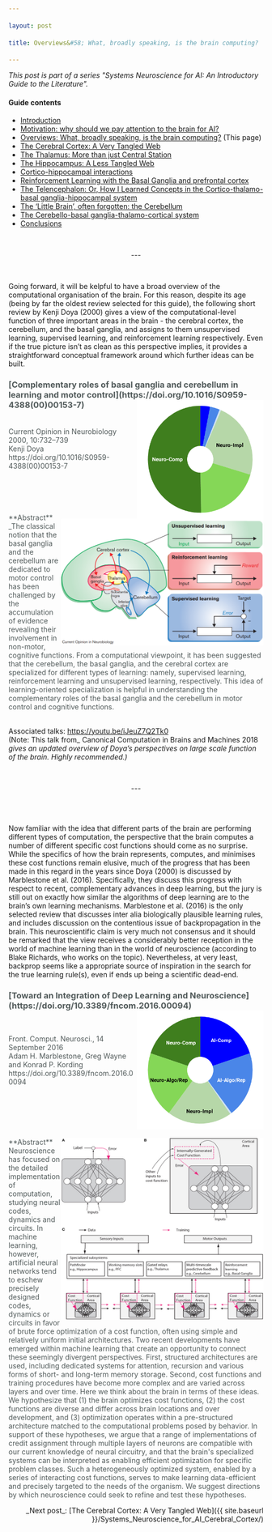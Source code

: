 ```yaml
---

layout: post

title: Overviews&#58; What, broadly speaking, is the brain computing? 

---
```


_This post is part of a series "Systems Neuroscience for AI: An Introductory Guide to the Literature"._

#### Guide contents
* [Introduction]()
* [Motivation: why should we pay attention to the brain for AI?]()
* [Overviews: What, broadly speaking, is the brain computing?]() (This page)
* [The Cerebral Cortex: A Very Tangled Web]()
* [The Thalamus: More than just Central Station]()
* [The Hippocampus: A Less Tangled Web]()
* [Cortico-hippocampal interactions]()
* [Reinforcement Learning with the Basal Ganglia and prefrontal cortex]()
* [The Telencephalon: Or, How I Learned Concepts in the Cortico-thalamo-basal ganglia-hippocampal system]()
* [The ‘Little Brain’, often forgotten: the Cerebellum]()
* [The Cerebello-basal ganglia-thalamo-cortical system]()
* [Conclusions]()
 <br>
 <p markdown='1' style="text-align:center">---</p>
 <br>

Going forward, it will be kelpful to have a broad overview of the computational organisation of the brain. For this reason, despite its age (being by far the oldest review selected for this guide), the following short review by Kenji Doya (2000) gives a view of the computational-level function of three important areas in the brain - the cerebral cortex, the cerebellum, and the basal ganglia, and assigns to them unsupervised learning, supervised learning, and reinforcement learning respectively. Even if the true picture isn’t as clean as this perspective implies, it provides a straightforward conceptual framework around which further ideas can be built. 

<h3 markdown='1' style="color:#515A5A">
[Complementary roles of basal ganglia and cerebellum in learning and motor control](https://doi.org/10.1016/S0959-4388(00)00153-7)
<img align="right" width="250" height="235" src="../images/sysneuroai_images/Doya2000.png">
</h3>

<p markdown='1' style="color:#515A5A">
<br>
Current Opinion in Neurobiology 2000, 10:732–739<br>
Kenji Doya<br>
https://doi.org/10.1016/S0959-4388(00)00153-7<br>
<br>
<br>
<br>
<br>
<br>
<img align="right" width="400" height="250" src="../images/sysneuroai_images/doya2000_pic.png">
**Abstract**<br>
_The classical notion that the basal ganglia and the cerebellum are dedicated to motor control has been challenged by the accumulation of evidence revealing their involvement in non-motor, cognitive functions. From a computational viewpoint, it has been suggested that the cerebellum, the basal ganglia, and the cerebral cortex are specialized for different types of learning: namely, supervised learning, reinforcement learning and unsupervised learning, respectively. This idea of learning-oriented specialization is helpful in understanding the complementary roles of the basal ganglia and the cerebellum in motor control and cognitive functions.<br>
<br>

Associated talks: https://youtu.be/iJeuZ7Q2Tk0<br>
(Note: This talk from_ Canonical Computation in Brains and Machines 2018 _gives an updated overview of Doya’s perspectives on large scale function of the brain. Highly recommended.)_

</p>

<br>
<p markdown='1' style="text-align:center">---</p>
<br>
<br>

Now familiar with the idea that different parts of the brain are performing different types of computation, the perspective that the brain computes a number of different specific cost functions should come as no surprise. While the specifics of how the brain represents, computes, and minimises these cost functions remain elusive, much of the progress that has been made in this regard in the years since Doya (2000) is discussed by Marblestone et al. (2016). Specifically, they discuss this progress with respect to recent, complementary advances in deep learning, but the jury is still out on exactly how similar the algorithms of deep learning are to the brain’s own learning mechanisms. Marblestone et al. (2016) is the only selected review that discusses inter alia biologically plausible learning rules, and includes discussion on the contentious issue of backpropagation in the brain. This neuroscientific claim is very much not consensus and it should be remarked that the view receives a considerably better reception in the world of machine learning than in the world of neuroscience (according to Blake Richards, who works on the topic). Nevertheless, at very least, backprop seems like a appropriate source of inspiration in the search for the true learning rule(s), even if ends up being a scientific dead-end. 


<h3 markdown='1' style="color:#515A5A">
[Toward an Integration of Deep Learning and Neuroscience](https://doi.org/10.3389/fncom.2016.00094)
<img align="right" width="250" height="235" src="../images/sysneuroai_images/marblestone.png">
</h3>
<br>
<p markdown='1' style="color:#515A5A">
Front. Comput. Neurosci., 14 September 2016
<br>
Adam H. Marblestone, Greg Wayne and Konrad P. Kording
<br>
https://doi.org/10.3389/fncom.2016.00094
<br>
<br>
<br>
<br>
<br>
<br>
<br>

<img align="right" width="400" height="360" src="../images/sysneuroai_images/marblestone_pic.png">
**Abstract**
<br>
Neuroscience has focused on the detailed implementation of computation, studying neural codes, dynamics and circuits. In machine learning, however, artificial neural networks tend to eschew precisely designed codes, dynamics or circuits in favor of brute force optimization of a cost function, often using simple and relatively uniform initial architectures. Two recent developments have emerged within machine learning that create an opportunity to connect these seemingly divergent perspectives. First, structured architectures are used, including dedicated systems for attention, recursion and various forms of short- and long-term memory storage. Second, cost functions and training procedures have become more complex and are varied across layers and over time. Here we think about the brain in terms of these ideas. We hypothesize that (1) the brain optimizes cost functions, (2) the cost functions are diverse and differ across brain locations and over development, and (3) optimization operates within a pre-structured architecture matched to the computational problems posed by behavior. In support of these hypotheses, we argue that a range of implementations of credit assignment through multiple layers of neurons are compatible with our current knowledge of neural circuitry, and that the brain's specialized systems can be interpreted as enabling efficient optimization for specific problem classes. Such a heterogeneously optimized system, enabled by a series of interacting cost functions, serves to make learning data-efficient and precisely targeted to the needs of the organism. We suggest directions by which neuroscience could seek to refine and test these hypotheses.
</p>
<p markdown='1' style="text-align:right">_Next post_: [The Cerebral Cortex: A Very Tangled Web]({{ site.baseurl }}/Systems_Neuroscience_for_AI_Cerebral_Cortex/)
